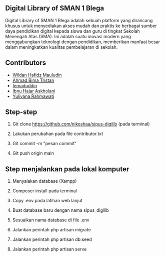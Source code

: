 ## Digital Library of SMAN 1 Blega

Digital Library of SMAN 1 Blega adalah sebuah platform yang dirancang khusus untuk menyediakan akses mudah dan praktis ke berbagai sumber daya pendidikan digital kepada siswa dan guru di tingkat Sekolah Menengah Atas (SMA). Ini adalah suatu inovasi modern yang menggabungkan teknologi dengan pendidikan, memberikan manfaat besar dalam meningkatkan kualitas pembelajaran di sekolah.

## Contributors

-   [Wildan Hafidz Mauludin](https://github.com/nikoshaa)
-   [Ahmad Bima Tristan](https://github.com/voltanz)
-   [Iemaduddin](https://github.com/Iemaduddin)
-   [Ibnu Hajar Askholani](https://github.com/askholani)
-   [Yuliyana Rahmawati](https://github.com/ylnrahma)

## Step-step

1.  Git clone https://github.com/nikoshaa/sipus-digilib (pada terminal)

2.  Lakukan perubahan pada file contributor.txt

3.  Git commit -m "pesan commit"

4.  Git push origin main

## Step menjalankan pada lokal komputer

1.  Menyalakan database (Xampp)

2.  Composer install pada terminal

3.  Copy .env pada latihan web lanjut

4.  Buat database baru dengan nama sipus_digilib

5.  Sesuaikan nama database di file .env

6.  Jalankan perintah php artisan migrate

7.  Jalankan perintah php artisan db:seed

8.  Jalankan perintah php artisan serve
